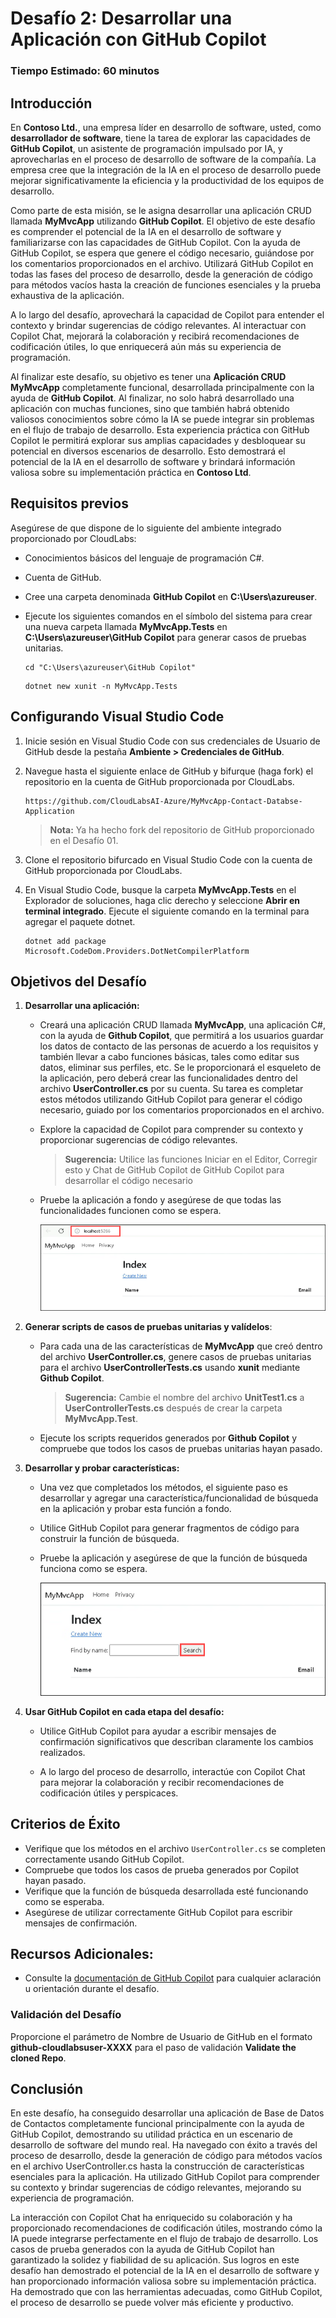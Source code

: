 # Desafío 2: Desarrollar una Aplicación con GitHub Copilot

### Tiempo Estimado: 60 minutos

## Introducción

En **Contoso Ltd.**, una empresa líder en desarrollo de software, usted, como **desarrollador de software**, tiene la tarea de explorar las capacidades de **GitHub Copilot**, un asistente de programación impulsado por IA, y aprovecharlas en el proceso de desarrollo de software de la compañía. La empresa cree que la integración de la IA en el proceso de desarrollo puede mejorar significativamente la eficiencia y la productividad de los equipos de desarrollo.

Como parte de esta misión, se le asigna desarrollar una aplicación CRUD llamada **MyMvcApp** utilizando **GitHub Copilot**. El objetivo de este desafío es comprender el potencial de la IA en el desarrollo de software y familiarizarse con las capacidades de GitHub Copilot. Con la ayuda de GitHub Copilot, se espera que genere el código necesario, guiándose por los comentarios proporcionados en el archivo. Utilizará GitHub Copilot en todas las fases del proceso de desarrollo, desde la generación de código para métodos vacíos hasta la creación de funciones esenciales y la prueba exhaustiva de la aplicación.

A lo largo del desafío, aprovechará la capacidad de Copilot para entender el contexto y brindar sugerencias de código relevantes. Al interactuar con Copilot Chat, mejorará la colaboración y recibirá recomendaciones de codificación útiles, lo que enriquecerá aún más su experiencia de programación.

Al finalizar este desafío, su objetivo es tener una **Aplicación CRUD MyMvcApp** completamente funcional, desarrollada principalmente con la ayuda de **GitHub Copilot**. Al finalizar, no solo habrá desarrollado una aplicación con muchas funciones, sino que también habrá obtenido valiosos conocimientos sobre cómo la IA se puede integrar sin problemas en el flujo de trabajo de desarrollo. Esta experiencia práctica con GitHub Copilot le permitirá explorar sus amplias capacidades y desbloquear su potencial en diversos escenarios de desarrollo. Esto demostrará el potencial de la IA en el desarrollo de software y brindará información valiosa sobre su implementación práctica en **Contoso Ltd**.
  
## Requisitos previos

Asegúrese de que dispone de lo siguiente del ambiente integrado proporcionado por CloudLabs:

- Conocimientos básicos del lenguaje de programación C#.
- Cuenta de GitHub.
- Cree una carpeta denominada **GitHub Copilot** en **C:\Users\azureuser**.
- Ejecute los siguientes comandos en el símbolo del sistema para crear una nueva carpeta llamada **MyMvcApp.Tests** en **C:\Users\azureuser\GitHub Copilot** para generar casos de pruebas unitarias.

  ```
  cd "C:\Users\azureuser\GitHub Copilot"
  ```
  ```
  dotnet new xunit -n MyMvcApp.Tests
  ```

## Configurando Visual Studio Code

1. Inicie sesión en Visual Studio Code con sus credenciales de Usuario de GitHub desde la pestaña **Ambiente > Credenciales de GitHub**.

2. Navegue hasta el siguiente enlace de GitHub y bifurque (haga fork) el repositorio en la cuenta de GitHub proporcionada por CloudLabs.

   ```
   https://github.com/CloudLabsAI-Azure/MyMvcApp-Contact-Databse-Application
   ```

   > **Nota:** Ya ha hecho fork del repositorio de GitHub proporcionado en el Desafío 01.
   
3. Clone el repositorio bifurcado en Visual Studio Code con la cuenta de GitHub proporcionada por CloudLabs.

4. En Visual Studio Code, busque la carpeta **MyMvcApp.Tests** en el Explorador de soluciones, haga clic derecho y seleccione **Abrir en terminal integrado**. Ejecute el siguiente comando en la terminal para agregar el paquete dotnet.

      ```
      dotnet add package Microsoft.CodeDom.Providers.DotNetCompilerPlatform
      ```

## Objetivos del Desafío
1. **Desarrollar una aplicación:** 

      - Creará una aplicación CRUD llamada **MyMvcApp**, una aplicación C#, con la ayuda de **Github Copilot**, que permitirá a los usuarios guardar los datos de contacto de las personas de acuerdo a los requisitos y también llevar a cabo funciones básicas, tales como editar sus datos, eliminar sus perfiles, etc. Se le proporcionará el esqueleto de la aplicación, pero deberá crear las funcionalidades dentro del archivo **UserController.cs** por su cuenta. Su tarea es completar estos métodos utilizando GitHub Copilot para generar el código necesario, guiado por los comentarios proporcionados en el archivo.

      - Explore la capacidad de Copilot para comprender su contexto y proporcionar sugerencias de código relevantes.
        >**Sugerencia:** Utilice las funciones Iniciar en el Editor, Corregir esto y Chat de GitHub Copilot de GitHub Copilot para desarrollar el código necesario

      - Pruebe la aplicación a fondo y asegúrese de que todas las funcionalidades funcionen como se espera.
  
        ![](../../media/challenge3-mymvcapp-localhost.png)

   <validation step="daaa3f6f-00f1-437a-8f35-01b59fb2da41" />

   <validation step="c7f107a0-97a2-4442-9cef-b14297fd5b7a" />

2. **Generar scripts de casos de pruebas unitarias y valídelos**:

      - Para cada una de las características de **MyMvcApp** que creó dentro del archivo **UserController.cs**, genere casos de pruebas unitarias para el archivo **UserControllerTests.cs** usando **xunit** mediante **Github Copilot**.
        >**Sugerencia:** Cambie el nombre del archivo **UnitTest1.cs** a **UserControllerTests.cs** después de crear la carpeta **MyMvcApp.Test**.

      - Ejecute los scripts requeridos generados por **Github Copilot** y compruebe que todos los casos de pruebas unitarias hayan pasado.

3. **Desarrollar y probar características:** 

      - Una vez que completados los métodos, el siguiente paso es desarrollar y agregar una característica/funcionalidad de búsqueda en la aplicación y probar esta función a fondo.
        
      - Utilice GitHub Copilot para generar fragmentos de código para construir la función de búsqueda.

      - Pruebe la aplicación y asegúrese de que la función de búsqueda funciona como se espera.
  
        ![](../../media/challenge3-mymvcapp-search.png)

4. **Usar GitHub Copilot en cada etapa del desafío:**

      - Utilice GitHub Copilot para ayudar a escribir mensajes de confirmación significativos que describan claramente los cambios realizados.

      - A lo largo del proceso de desarrollo, interactúe con Copilot Chat para mejorar la colaboración y recibir recomendaciones de codificación útiles y perspicaces.
  
## Criterios de Éxito

- Verifique que los métodos en el archivo `UserController.cs` se completen correctamente usando GitHub Copilot.
- Compruebe que todos los casos de prueba generados por Copilot hayan pasado.
- Verifique que la función de búsqueda desarrollada esté funcionando como se esperaba.
- Asegúrese de utilizar correctamente GitHub Copilot para escribir mensajes de confirmación.

## Recursos Adicionales:

- Consulte la [documentación de GitHub Copilot](https://github.com/github/copilot-docs) para cualquier aclaración u orientación durante el desafío.
  
### Validación del Desafío

Proporcione el parámetro de Nombre de Usuario de GitHub en el formato **github-cloudlabsuser-XXXX** para el paso de validación **Validate the cloned Repo**.

## Conclusión  
En este desafío, ha conseguido desarrollar una aplicación de Base de Datos de Contactos completamente funcional principalmente con la ayuda de GitHub Copilot, demostrando su utilidad práctica en un escenario de desarrollo de software del mundo real.
Ha navegado con éxito a través del proceso de desarrollo, desde la generación de código para métodos vacíos en el archivo UserController.cs hasta la construcción de características esenciales para la aplicación. Ha utilizado GitHub Copilot para comprender su contexto y brindar sugerencias de código relevantes, mejorando su experiencia de programación.

La interacción con Copilot Chat ha enriquecido su colaboración y ha proporcionado recomendaciones de codificación útiles, mostrando cómo la IA puede integrarse perfectamente en el flujo de trabajo de desarrollo. Los casos de prueba generados con la ayuda de GitHub Copilot han garantizado la solidez y fiabilidad de su aplicación. Sus logros en este desafío han demostrado el potencial de la IA en el desarrollo de software y han proporcionado información valiosa sobre su implementación práctica. Ha demostrado que con las herramientas adecuadas, como GitHub Copilot, el proceso de desarrollo se puede volver más eficiente y productivo.
  


